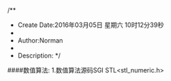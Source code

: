 /**
* Create Date:2016年03月05日 星期六 10时12分39秒
* 
* Author:Norman
* 
* Description: 
*/

####数值算法:
    1.数值算法源码SGI STL<stl_numeric.h>
